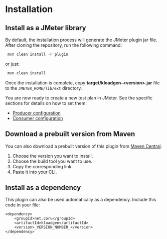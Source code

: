 # Installation 

## Install as a JMeter library

By default, the installation process will generate the JMeter plugin jar file. After cloning the repository, run the following command:

```bash
 mvn clean install -P plugin
```
or just:

```bash
 mvn clean install
```

Once the installation is complete, copy **target/kloadgen-&lt;version&gt;.jar** file to the `JMETER_HOME/lib/ext` directory.

You are now ready to create a new test plan in JMeter. See the specific sections for details on how to set them:

- [Producer configuration](producer-configuration.md#kafka-producer-sampler-configuration)
- [Consumer configuration](producer-configuration.md#kafka-consumer-sampler-configuration)

## Download a prebuilt version from Maven

You can also download a prebuilt version of this plugin from [Maven Central](https://mvnrepository.com/artifact/net.coru/kloadgen).

1. Choose the version you want to install.
2. Choose the build tool you want to use.
3. Copy the corresponding link.
4. Paste it into your CLI.

## Install as a dependency

This plugin can also be used automatically as a dependency. Include this code in your file:

```
<dependency>
    <groupId>net.coru</groupId>
    <artifactId>kloadgen</artifactId>
    <version>_VERSION_NUMBER_</version>
</dependency>
```